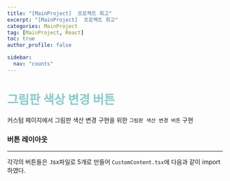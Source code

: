 ```yaml
---
title: "[MainProject]  프로젝트 회고"
excerpt: "[MainProject]  프로젝트 회고"
categories: MainProject
tag: [MainProject, React]
toc: true
author_profile: false

sidebar:
  nav: "counts"
---
```


<div style="text-align: center;">

</div>

# <span style='color:RGB(135, 203, 206)'> 그림판 색상 변경 버튼

커스텀 페이지에서 그림판 색산 변경 구현을 위한 `그림판 색산 변경 버튼` 구현

### 버튼 레이아웃

---

각각의 버튼들은 .tsx파일로 5개로 만들어 `CustomContent.tsx`에 다음과 같이 import하였다.
